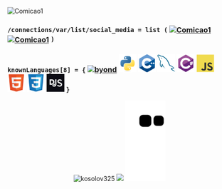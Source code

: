 <p align="left"> <img src="https://komarev.com/ghpvc/?username=kosolov325&label=Profile%20views&color=0e75b6&style=flat" alt="Comicao1" /> </p>

### <p align="left"> `/connections/var/list/social_media = list (` <a href="https://discord.com/invite/rvuJ2Hcv93" target="blank"><img align="center" src="https://raw.githubusercontent.com/rahuldkjain/github-profile-readme-generator/master/src/images/icons/Social/discord.svg" alt="Comicao1" height="40" width="40" /></a> <a href="https://veracruz.rf.gd/" target="blank"><img align="center" src="https://raw.githubusercontent.com/Team-Veracruz/veracruzweb/main/corpo.gif" alt="Comicao1" height="50" width="50" /></a> `)` </p>

### <p align="left"> `knownLanguages[8] = {`  <a href="http://www.byond.com/" target="_blank" rel="noreferrer"> <img src="https://avatars.githubusercontent.com/u/4378955?s=280&v=4" alt="byond" width="40" height="40"/></a> <a href="https://aws.amazon.com" target="_blank" rel="noreferrer"> </a> <a href="https://www.python.org" target="_blank" rel="noreferrer"> <img src="https://raw.githubusercontent.com/devicons/devicon/master/icons/python/python-original.svg" alt="byond" width="40" height="40"/></a> <a href="https://aws.amazon.com" target="_blank" rel="noreferrer"> </a>  <a href="" target="_blank" rel="noreferrer"> <img src="https://github.com/devicons/devicon/blob/master/icons/cplusplus/cplusplus-original.svg" alt="byond" width="40" height="40"/></a> <a href="https://aws.amazon.com" target="_blank" rel="noreferrer"> </a>  <a href="" target="_blank" rel="noreferrer"> <img src="https://github.com/devicons/devicon/blob/master/icons/mysql/mysql-plain.svg" alt="byond" width="40" height="40"/></a> <a href="https://aws.amazon.com" target="_blank" rel="noreferrer"> </a>  <a href="" target="_blank" rel="noreferrer"> <img src="https://github.com/devicons/devicon/blob/master/icons/csharp/csharp-original.svg" alt="byond" width="40" height="40"/></a> <a href="https://aws.amazon.com" target="_blank" rel="noreferrer"> </a> <a href="" target="_blank" rel="noreferrer"> <img src="https://raw.githubusercontent.com/devicons/devicon/master/icons/javascript/javascript-original.svg" alt="byond" width="40" height="40"/></a> <a href="https://aws.amazon.com" target="_blank" rel="noreferrer"> </a>  <a href="" target="_blank" rel="noreferrer"> <img src="https://raw.githubusercontent.com/devicons/devicon/master/icons/html5/html5-original.svg" alt="byond" width="40" height="40"/></a> <a href="https://aws.amazon.com" target="_blank" rel="noreferrer"> </a> <a href="" target="_blank" rel="noreferrer"> <img src="https://raw.githubusercontent.com/devicons/devicon/master/icons/css3/css3-original.svg" alt="byond" width="40" height="40"/></a> <a href="https://aws.amazon.com" target="_blank" rel="noreferrer"> </a>  <a href="" target="_blank" rel="noreferrer"> <img src="https://raw.githubusercontent.com/devicons/devicon/master/icons/discordjs/discordjs-original.svg" alt="byond" width="40" height="40"/></a> <a href="https://aws.amazon.com" target="_blank" rel="noreferrer"> </a> `}` </p>

<div align="center">
<img height="180em" src="https://github-readme-stats.vercel.app/api?username=Comicao1&show_icons=true&bg_color=000000" alt="kosolov325" />
<img height="180em" src="https://github-readme-stats.vercel.app/api/top-langs/?username=Comicao1&layout=compact&bg_color=000000" />
<img height="180em" src="https://github.com/rafaballerini/rafaballerini/blob/output/github-contribution-grid-snake.svg">
</div>
